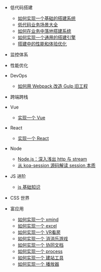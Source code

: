 * 低代码搭建
  * [如何实现一个基础的搭建系统](#)
  * [低代码业务场景大全](#)
  * [如何在业务中落地搭建系统](/fed/lowcode/do_in_business)
  * [如何实现一个通用的搭建引擎](#)
  * [搭建中的性能和体验优化](#)
* 监控体系
* 性能优化
* DevOps
  * [如何用 Webpack 改造 Gulp 旧工程](fed/devops/gulp_to_webpack)
* 跨端跨栈
* Vue
  * [实现一个 Vue](fed/vue/index)
* React

  * [实现一个 React](fed/react/index)
* Node

  * [Node.js：深入浅出 http 与 stream](fed/node/http_and_stream)
  * [从 koa-session 源码解读 session 本质](fed/node/what_is_session)
* JS 进阶

  * [js 基础知识](fed/js/basic)
* CSS 世界
* 富应用

  * [如何实现一个 xmind](#)
  * [如何实现一个 excel](#)
  * [如何实现一个 VR看房](#)
  * [如何实现一个 消消乐游戏](#)
  * [如何实现一个 协同文档](#)
  * [如何实现一个 process](#)
  * [如何实现一个 建站工具](#)
  * [如何实现一个 播放器](#)